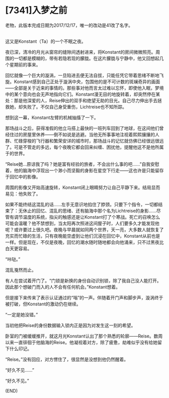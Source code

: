 # [7341]入梦之前
老物，此版本完成日期为2017/12/17，唯一的改动是41改了名字。

<br>
这又是Konstant（Ta）的一个不眠之夜。

夜已深，清冷的月光从窗帘的缝隙间透射进来，将Konstant的房间微微照亮。周围的一切都是模糊的，带有若隐若现的朦胧。在这片朦胧与宁静中，他又回想起几个星期前的事来。

回忆就像一个巨大的漩涡，一旦陷进去便无法自拔，只能任凭它带着思绪不断地飞旋。Konstant感到自己正处于漩涡中央，包围他的是不可计数的斑斓奇异的画面——全部是关于近来的事情的。那些事对他而言太过难以忘怀，即使他入眠，梦境中的某个意向也会无声地指向它们。Konstant漫无目的地旋转着，却突然停在某处：那是他深爱的人，Reise伸出的双手和绝望无助的目光。自己尽力伸出手去拯救她，却失败了。不仅自己身受重伤，Lichtreise也不知所踪。

想到这一幕，Konstant左臂的机械抽搐了一下。

那场战斗之后，获得准假的他立马搭上最快的一班列车回到了地球，在这间他们曾经住过的房屋里休养——倒不如说是逃避。当他无所事事地注视着熙熙攘攘的人群、忙碌穿梭的飞行器和繁荣安详的城市时，那场战斗的记忆就仿佛已经很远很远了。可是不管走的多远，每个夜晚它都会回来纠缠、困扰他，提醒他这不是他所属于的世界。

“Reise她...原谅我了吗？她是富有经验的旅者，不会出什么事的吧……”自我安慰着，他的脑海中浮现出一个渺小而坚毅的身影在星空下行走——这也许是只能留存于回忆中的影像。

周围的影像又开始高速旋转，Konstant闭上眼睛努力让自己平静下来。结局显而易见：他失败了。

如果不能终结这混乱的话……左手无意识地掐住了脖颈。只要下个指令，一切都结束了：无休止的回忆、混乱的思绪、还有脑海中那个名为Lichtreise的身影……尽管有调节温度的系统，指尖的触感还是让Konstant打了个寒战。死亡的召唤怎么可能会温暖？他不禁想到，当太阳再次照进这间屋子时，人们要多久才能发现他呢？或许要过上很久吧。夜晚与早晨就如同两个世界，天一亮，大多数人就恢复了充实而忙碌的生活，只有夜晚能空虚到让他们沉浸在回忆中，Konstant从前也是一样。但是现在，不仅是夜晚，回忆的潮水随时随地都会向他涌来，只不过黑夜比白天更容易。

“咔哒。”

混乱戛然而止。

有人在尝试着开门了。“门锁是新换的身份自动识别锁，除了我自己没人能打开。因此那个想破门而入的人不会有任何机会。”Konstant想着。

但是接下来传来了表示认证通过的“嗡”的一声。伴随着开门声和脚步声，漩涡终于被打破，但Konstant的激动仍在继续。

“一定是她没错。”

当初他把Reise的身份数据输入锁内正是因为对发生这一刻的希望。

卧室的门被缓缓推开，就这月光Konstant认出了那个熟悉的轮廓——Reise。数周以来一直徘徊于他脑海的Reise。他凝视着对方，除了疲惫，劫难似乎没有给她留下什么印记。

“Reise。”没有回应，对方愣住了，很显然是没想到他仍然醒着。

“好久不见……”

“好久不见。”

(END)
